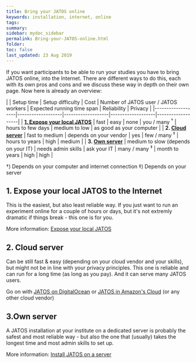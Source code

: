 ```yaml
---
title: Bring your JATOS online
keywords: installation, internet, online
tags:
summary:
sidebar: mydoc_sidebar
permalink: Bring-your-JATOS-online.html
folder:
toc: false
last_updated: 23 Aug 2019
---
```


If you want participants to be able to run your studies you have to bring JATOS online, into the Internet. There are different ways to do this, each with its own pros and cons and we discuss these way in depth on their own page. Now here is already an overview:

| | Setup time | Setup difficulty | Cost | Number of JATOS user / JATOS workers | Expected running time span  | Reliability | Privacy |
|-------------------|-------------------|-------------------|-------------------|-------------------|
| **[1. Expose your local JATOS](#expose-your-local-jatos-to-the-internet)** | fast | easy | none | you / many <sup>†</sup> | hours to few days | medium to low | as good as your computer |
| **2. [Cloud server](#cloud-server)** | fast to medium | depends on your vendor | yes | few / many  <sup>‡</sup> | hours to years | high | medium |
| **3. [Own server](#own-server)** | medium to slow (depends on your IT) | needs admin skills | ask your IT | many / many <sup>‡</sup> | month to years | high | high |

†) Depends on your computer and internet connection
‡) Depends on your server


## 1. Expose your local JATOS to the Internet

This is the easiest, but also least reliable way. If you just want to run an experiment online for a couple of hours or days, but it's not extremly dramatic if things break - this one is for you.

More information: [Expose your local JATOS](Expose-your-local-JATOS.html)

## 2. Cloud server

Can be still fast & easy (depending on your cloud vendor and your skills), but might not be in line with your privacy principles. This one is reliable and can run for a long time (as long as you pay). And it can serve many JATOS users.

Go on with [JATOS on DigitalOcean](JATOS-on-DigitalOcean.html) or [JATOS in Amazon's Cloud](JATOS-in-Amazons-Cloud-without-Docker.html) (or any other cloud vendor)

## 3.Own server

A JATOS installation at your institute on a dedicated server is probably the safest and most reliable way - but also the one that (usually) takes the longest time and most admin skills to set up.

More information: [Install JATOS on a server](JATOS-on-a-server.html)


